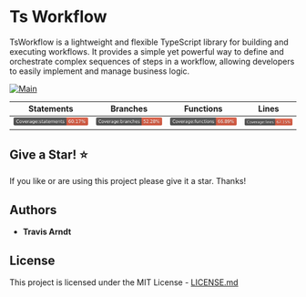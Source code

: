 # Ts Workflow 

TsWorkflow is a lightweight and flexible TypeScript library for building and executing workflows. It provides a simple yet powerful way to define and orchestrate complex sequences of steps in a workflow, allowing developers to easily implement and manage business logic.

[![Main](https://github.com/Tmarndt1/TsWorkflow/actions/workflows/main.yml/badge.svg?branch=main)](https://github.com/Tmarndt1/TsWorkflow/actions/workflows/main.yml)

| Statements | Branches | Functions | Lines |
| -----------|----------|-----------|-------|
| ![Statements](./coverage/badge-statements.svg) | ![Branches](./coverage/badge-branches.svg) | ![Functions](./coverage/badge-functions.svg) | ![Lines](./coverage/badge-lines.svg)

## Give a Star! :star:

If you like or are using this project please give it a star. Thanks!

<!-- ## Installing

Install the core npm package "ts-workflow"

```
npm install ts-workflow
```
 -->

<!-- ### Guides

* [Javascript (ES6)](es2017-guide.md)
* [Typescript](typescript-guide.md)
 -->

## Authors

* **Travis Arndt**


## License

This project is licensed under the MIT License - [LICENSE.md](LICENSE)

